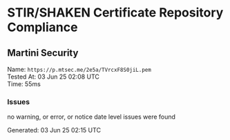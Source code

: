 # STIR/SHAKEN Certificate Repository Compliance

## Martini Security

Name: `https://p.mtsec.me/2e5a/TVrcxF8S0jiL.pem`\
Tested At: 03 Jun 25 02:08 UTC\
Time: 55ms

### Issues

no warning, or error, or notice date level issues were found

Generated: 03 Jun 25 02:15 UTC